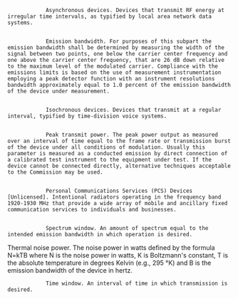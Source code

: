 
                Asynchronous devices. Devices that transmit RF energy at irregular time intervals, as typified by local area network data systems.


                Emission bandwidth. For purposes of this subpart the emission bandwidth shall be determined by measuring the width of the signal between two points, one below the carrier center frequency and one above the carrier center frequency, that are 26 dB down relative to the maximum level of the modulated carrier. Compliance with the emissions limits is based on the use of measurement instrumentation employing a peak detector function with an instrument resolutions bandwidth approximately equal to 1.0 percent of the emission bandwidth of the device under measurement.


                Isochronous devices. Devices that transmit at a regular interval, typified by time-division voice systems.


                Peak transmit power. The peak power output as measured over an interval of time equal to the frame rate or transmission burst of the device under all conditions of modulation. Usually this parameter is measured as a conducted emission by direct connection of a calibrated test instrument to the equipment under test. If the device cannot be connected directly, alternative techniques acceptable to the Commission may be used.


                Personal Communications Services (PCS) Devices [Unlicensed]. Intentional radiators operating in the frequency band 1920-1930 MHz that provide a wide array of mobile and ancillary fixed communication services to individuals and businesses.


                Spectrum window. An amount of spectrum equal to the intended emission bandwidth in which operation is desired.



 Thermal noise power. The noise power in watts defined by the formula N=kTB where N is the noise power in watts, K is Boltzmann's constant, T is the absolute temperature in degrees Kelvin (e.g., 295 °K) and B is the emission bandwidth of the device in hertz.


                Time window. An interval of time in which transmission is desired.

